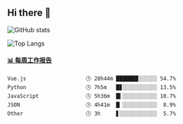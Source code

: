 ## Hi there 👋

![GitHub stats](https://github-readme-stats.orilight.top/api?username=orilights)

![Top Langs](https://github-readme-stats.orilight.top/api/top-langs/?username=orilights&layout=compact)

<!-- waka-box start -->
#### <a href="https://gist.github.com/92c8d5b388768c10efcba86e82b7c4fb" target="_blank">📊 每周工作报告</a>
```text
Vue.js                   🕓 28h44m ███████░░░░░░ 54.7%
Python                   🕓 7h5m   █▊░░░░░░░░░░░ 13.5%
JavaScript               🕓 5h36m  █▍░░░░░░░░░░░ 10.7%
JSON                     🕓 4h41m  █▏░░░░░░░░░░░  8.9%
Other                    🕓 3h     ▋░░░░░░░░░░░░  5.7%
```
<!-- Powered by https://github.com/journey-ad/waka-box-go . -->
<!-- waka-box end -->
